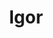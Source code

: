 ---
title: "Igor"
daterelease: "May 17th 2019"
artist: "Tyler the Creator"
slug: "Igor"
photopath: "/Igor.webp"
spotify: "https://open.spotify.com/album/5zi7WsKlIiUXv09tbGLKsE?si=NwYEne28QzKla1i2SD0ecQ"
---